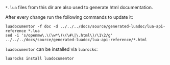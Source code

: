 `*.lua` files from this dir are also used to generate html documentation.

After every change run the following commands to update it:

```
luadocumentor -f doc -d ../../../docs/source/generated-luadoc/lua-api-reference *.lua
sed -i 's/openmw\.\(\w*\)\(\#\|\.html\)/\1\2/g' ../../../docs/source/generated-luadoc/lua-api-reference/*.html
```

`luadocumentor` can be installed via `luarocks`:

```
luarocks install luadocumentor
```
